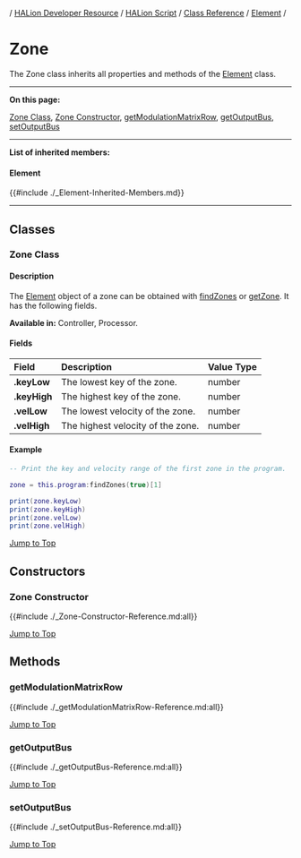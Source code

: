 / [HALion Developer Resource](../../HALion-Developer-Resource.md) / [HALion Script](./HALion-Script.md) / [Class Reference](./Class-Reference.md) / [Element](./Element.md) /

# Zone

The Zone class inherits all properties and methods of the [Element](./Element.md) class.

---

**On this page:**

[Zone Class](#zone-class), [Zone Constructor](#zone-constructor), [getModulationMatrixRow](#getmodulationmatrixrow), [getOutputBus](#getoutputbus), [setOutputBus](#setoutputbus)

---

**List of inherited members:**

#### Element

{{#include ./_Element-Inherited-Members.md}}

---

## Classes

### Zone Class

#### Description

The [Element](./Element.md) object of a zone can be obtained with [findZones](./findZones.md) or [getZone](./getZone.md). It has the following fields.

**Available in:** Controller, Processor.

#### Fields

|Field|Description|Value Type|
|:-|:-|:-|
|**.keyLow**|The lowest key of the zone.|number|
|**.keyHigh**|The highest key of the zone.|number|
|**.velLow**|The lowest velocity of the zone.|number|
|**.velHigh**|The highest velocity of the zone.|number|

#### Example

```lua
-- Print the key and velocity range of the first zone in the program.

zone = this.program:findZones(true)[1]

print(zone.keyLow)
print(zone.keyHigh)
print(zone.velLow)
print(zone.velHigh)
```

[Jump to Top ](#zone)

## Constructors

### Zone Constructor

{{#include ./_Zone-Constructor-Reference.md:all}}

[Jump to Top ](#zone)

## Methods

### getModulationMatrixRow

{{#include ./_getModulationMatrixRow-Reference.md:all}}

[Jump to Top ](#zone)

### getOutputBus

{{#include ./_getOutputBus-Reference.md:all}}

[Jump to Top ](#zone)

### setOutputBus

{{#include ./_setOutputBus-Reference.md:all}}

[Jump to Top ](#zone)

